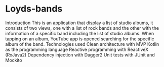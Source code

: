 # Loyds-bands
Introduction 
This is an application that display a list of studio albums, it consists of two views, one with a list of rock bands and the other with the information of a specific band including the list of studio albums. When tapping on an album, YouTube app is opened searching for the specific album of the band.
 Technologies used
 Clean architecture with MVP Kotlin as the programming language Reactive programming with ReactiveX (RxJava2) Dependency injection with Dagger2 Unit tests with JUnit and Mockito
